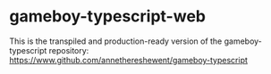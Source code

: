 # gameboy-typescript-web

This is the transpiled and production-ready version of the gameboy-typescript repository: https://www.github.com/annethereshewent/gameboy-typescript

